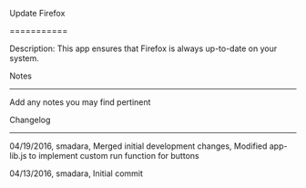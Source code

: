Update Firefox

===========

Description: This app ensures that Firefox is always up-to-date on your system.



Notes

----

Add any notes you may find pertinent
 


Changelog

----
04/19/2016, smadara, Merged initial development changes, Modified app-lib.js to implement custom run function for buttons

04/13/2016, smadara, Initial commit